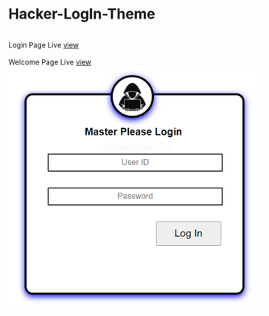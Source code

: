 # Hacker-LogIn-Theme
<br>Login Page Live <a href="https://rajaahirwarofficial.github.io/Hacker-LogIn/">view</a></br>
<br>Welcome Page Live <a href="https://rajaahirwarofficial.github.io/Hacker-LogIn/welcome.html">view</a></br>
<img src="https://raw.githubusercontent.com/rajaahirwarofficial/Hacker-LogIn/main/images/screenshort.PNG">
